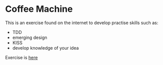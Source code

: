 # Coffee Machine

This is an exercise found on the internet to develop practise skills such as: 
- TDD
- emerging design
- KISS
- develop knowledge of your idea

Exercise is [here](https://simcap.github.io/coffeemachine/index.html)